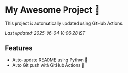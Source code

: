 # My Awesome Project 🚀

This project is automatically updated using GitHub Actions.

_Last updated: 2025-06-04 10:06:28 IST_

## Features
- Auto-update README using Python 🐍
- Auto Git push with GitHub Actions 🤖

